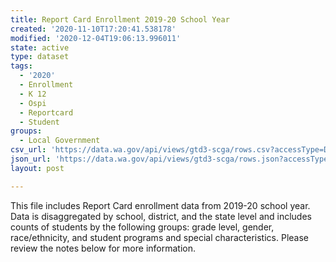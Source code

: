 ```yaml
---
title: Report Card Enrollment 2019-20 School Year
created: '2020-11-10T17:20:41.538178'
modified: '2020-12-04T19:06:13.996011'
state: active
type: dataset
tags:
  - '2020'
  - Enrollment
  - K 12
  - Ospi
  - Reportcard
  - Student
groups:
  - Local Government
csv_url: 'https://data.wa.gov/api/views/gtd3-scga/rows.csv?accessType=DOWNLOAD'
json_url: 'https://data.wa.gov/api/views/gtd3-scga/rows.json?accessType=DOWNLOAD'
layout: post

---
```

This file includes Report Card enrollment data from 2019-20 school year. Data is disaggregated by school, district, and the state level and includes counts of students by the following groups: grade level, gender, race/ethnicity, and student programs and special characteristics. Please review the notes below for more information.
